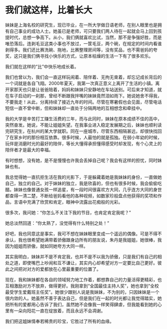 # 我们就这样，比着长大

妹妹是上海名校的研究生，现已毕业，在一所大学做日语老师，在别人眼里也是拥有自己事业的成功人士。她虽已是老师，可只要我们两人待在一起就会马上回到孩提时代，总想一争高下。从小，我们俩就喜欢比试，当然，那不是争强好胜，而是唯恐落后。连剥毛豆这类小事也不放过，一筐毛豆，两个碗，在规定的时间内看谁剥得多。我们还比赛洗碗、拖地，比赛整理房间等，没有奖品，也不需爸妈的夸奖，这只是我们俩寻找小快乐的方式，让原本枯燥的生活一下有了很多欢乐。 

我们就在这样的“比”中快乐地成长着。 

我们也曾以为，我们会一直这样玩闹着、陪伴着、无拘无束着，却忘记成长背后的一个词就是各自飞翔。2000年夏天，我第一次真正意义上离开了生活的小镇。离开家那天也只是让爸爸陪着，妈妈和妹妹只安静地在车站送别。可后来才知道，就在车子启动的一刹那，曾经不断跟我拌嘴的妹妹竟然泪如雨下。她说她舍不得我，不要我走！从此，分离持续了接近九年的时间。尽管在寒暑假也会见面，尽管电话短信一直不曾中断，但和妹妹却一直处于分隔两地的互相想念和牵挂中。 

我的大学是辛苦打工赚生活费的三年，而与此同时，妹妹在原本成绩不佳的高中，突然奋发。她说，不能让姐姐失望。在我事业进入稳定发展期之后，妹妹也顺利读完研究生，在杭州的某大学就职。同在一座城市，尽管东西相隔甚远，却很快找回了在家乡时的那份相互依靠。很多时候，人最怕的就是孤独。在弱小年幼的时候，玩伴是消磨时光的最好的陪伴，等长大懂得承担懂得感受时却发现，有个心灵上的陪伴者才是最大的幸福。 

有时想想，没有她，是不是慢慢也许我会丢掉自己呢？我会有这样的担忧，同时妹妹也有。 

我总觉得她一直抗拒生活在我的光影下，于是躲藏着她是我妹妹的身份，一直做她自己，独立的自己。对于妹妹的独立，我是欣喜的，但也有很多时候，我会偷偷吃醋。妹妹也像普通女孩一样追星，有一段时间很喜欢方大同，几乎连方大同的身世都查得一清二楚，不断给爸妈看他的各种视频，如数家珍般盘点他获得的奖项和作品，言语中充满了欣赏和肯定，眼神中流露出花痴般的光彩。 

很多次，我问她：“你怎么不关注下我的节目，也肯定肯定我呢？” 

她总淡然回道：“你太熟了，没觉得有什么特别之处！” 

好吧，我也同意这是事实，我可不想在妹妹眼里变成一个遥远的偶像。可是不得不承认，我也很希望她满带着骄傲跟身边所有的朋友说，朱丹是我姐姐，她很棒，我因为姐姐而骄傲，就如同她夸方大同一样。 

其实我明白，妹妹并不是不肯定我，也并不是不以我为骄傲，只是我们有自己的相处之道，即使嘴巴上吵闹和互不谦让，其实内心却希望对方一定要比自己更好。彼此之间把对对方的爱都放在心里最重要的位置了。 

现在，我和妹妹都在各自的领域努力地工作着，都想靠自己的力量活得更精彩，也互相激励对方不放弃，做得更好。我刚拿到“全国最佳主持人奖”，她也拿到“全校最受学生爱戴班主任奖”。她很少跟别人说是我妹妹，不为别的，只因妹妹是一个很内敛的人。她虽然不善于表达自己，但是我们在一起的时光都让我觉得踏实，她把所有的爱都用心告诉了我们，虽然她不会像我一样笑得肆虐，但我能看到她的心里有一朵向阳花一直在绽放着，而且永远不会凋谢。 

我们把这姐妹情奉若稀贵的珍宝，它胜过了所有的血缘。